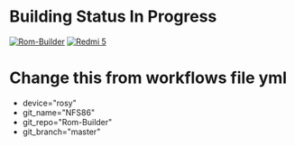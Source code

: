 # Building Status In Progress
[![Rom-Builder](https://github.com/NFS86/Rom-Builder/actions/workflows/build.yml/badge.svg)](https://github.com/NFS86/Rom-Builder/actions/workflows/build.yml)
[![Redmi 5](https://github.com/NFS86/Rom-Builder/actions/workflows/build.yml/badge.svg?branch=rosy)](https://github.com/NFS86/Rom-Builder/actions/workflows/build.yml)

# Change this from workflows file yml
* device="rosy"
* git_name="NFS86"
* git_repo="Rom-Builder"
* git_branch="master"
